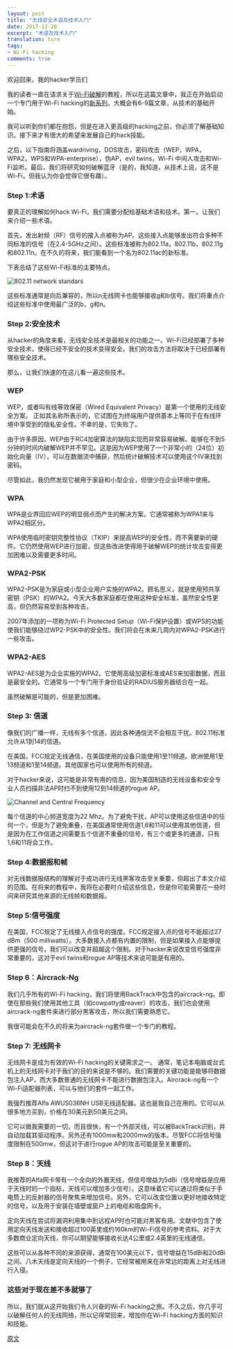 ```yaml
---
layout: post
title: "无线安全术语及技术入门"
date: 2017-12-28
excerpt: "术语及技术入门"
translation: ture
tags:
- Wi-Fi hacking
comments: true
---
```


欢迎回来，我的hacker学员们

我的读者一直在请求关于[Wi-Fi破解](https://mods-n-hacks.gadgethacks.com/how-to/crack-wi-fi-passwords-for-beginners-0139793/)的教程，所以在这篇文章中，我正在开始启动一个专门用于Wi-Fi hacking的[新系列](https://null-byte.wonderhowto.com/how-to/wi-fi-hacking/)。大概会有6-9篇文章，从技术的基础开始。

我可以听到你们都在抱怨，但是在进入更高级的hacking之前，你必须了解基础知识。接下来才有很大的希望来发展自己的hack技能。

之后，以下指南将涵盖wardriving，DOS攻击，密码攻击（WEP，WPA，WPA2，WPS和WPA-enterprise），伪AP，evil twins，Wi-Fi 中间人攻击和Wi-Fi监听。最后，我们将研究如何破解蓝牙（是的，我知道，从技术上说，这不是Wi-Fi，但我认为你会觉得它很有趣）。

### Step 1:术语

要真正的理解如何hack Wi-Fi，我们需要分配给基础术语和技术。第一。让我们来介绍一些术语。


首先，发出射频（RF）信号的接入点被称为AP。这些接入点能够发出符合多种不同标准的信号（在2.4-5GHz之间）。这些标准被称为802.11a，802.11b，802.11g和802.11n。在不久的将来，我们能看到一个名为802.11ac的新标准。

下表总结了这些Wi-Fi标准的主要特点。

![802.11 network standars](https://img.wonderhowto.com/img/03/62/63508466621500/0/hack-wi-fi-getting-started-with-terms-technologies.w1456.jpg)

这些标准通常是向后兼容的，所以n无线网卡也能够接收g和b信号。我们将重点介绍这些标准中使用最广泛的b，g和n。

### Step 2:安全技术

从hacker的角度来看，无线安全技术是最相关的功能之一。Wi-Fi已经部署了多种安全技术，使得已经不安全的技术变得安全。我们的攻击方法将取决于已经部署有哪些安全技术。

那么，让我们快速的在这儿看一遍这些技术。

### WEP

WEP，或者叫有线等效保密（Wired Equivalent Privacy）是第一个使用的无线安全方案。 正如其名称所表示的，它试图在为终端用户提供基本上等同于在有线环境中享受到的隐私安全性。不幸的是，它失败了。

由于许多原因，WEP由于RC4加密算法的缺陷实现而非常容易破解。能够在不到5分钟的时间内破解WEP并不罕见。这是因为WEP使用了一个非常小的（24位）初始化向量（IV），可以在数据流中捕获，然后统计破解技术可以使用这个IV来找到密码。

尽管如此，我仍然发现它被用于家庭和小型企业，但很少在企业环境中使用。

### WPA

WPA是业界回应WEP的明显弱点而产生的解决方案。它通常被称为WPA1来与WPA2相区分。

WPA使用临时密钥完整性协议（TKIP）来提高WEP的安全性，而不需要新的硬件。它仍然使用WEP进行加密，但这些改进使得用于破解WEP的统计攻击变得更加困难以及需要更多时间。

### WPA2-PSK

WPA2-PSK是为家庭或小型企业用户实施的WPA2。顾名思义，就是使用预共享密钥（PSK）的WPA2。今天大多数家庭都在使用这种安全标准，虽然安全性更高，但仍然容易受到各种攻击。

2007年添加的一项称为Wi-Fi Protected Setup（Wi-Fi保护设置）或WPS的功能使我们能够绕过WP2-PSK中的安全性。我们将会在未来几周内对WPA2-PSK进行一些攻击。

### WPA2-AES

WPA2-AES是为企业实施的WPA2。它使用高级加密标准或AES来加密数据，而且是最安全的。它通常与一个专门用于身份验证的RADIUS服务器结合在一起。

虽然破解是可能的，但是更加困难。

### Step 3: 信道

像我们的广播一样，无线有多个信道，因此各种通信流不会相互干扰。802.11标准允许从1到14的信道。

在美国，FCC规定无线通信，在美国使用的设备只能使用1至11频道。欧洲使用1至13频道和1至14频道。其他国家也可以使用所有的频道。

对于hacker来说，这可能是非常有用的信息，因为美国制造的无线设备和安全专业人员扫描非法AP时扫不到使用12到14频道的rogue AP。

![Channel and Central Frequency](https://img.wonderhowto.com/img/79/27/63508467052216/0/hack-wi-fi-getting-started-with-terms-technologies.w1456.jpg)

每个信道的中心频道宽度为22 Mhz。为了避免干扰，AP可以使用这些信道中的任何一个，但是为了避免重叠，在美国通常使用信道1,6和11可以使用其他信道，但是因为在工作信道之间需要五个信道不重叠的信号，有三个或更多的通道，只有1,6和11将会工作。

### Step 4:数据报和帧

对无线数据报结构的理解对于成功进行无线黑客攻击至关重要，但超出了本文介绍的范围。在将来的教程中，我将在必要时介绍这些信息，但是你可能需要花一些时间来研究其他来源的无线帧和数据报。

### Step 5:信号强度

在美国，FCC规定了无线接入点信号的强度。FCC规定接入点的信号不能超过27 dBm（500 milliwatts）。大多数接入点都有内置的限制，但是如果接入点能够提供更强的信号，我们可以改变并超越这个限制。对于hacker来说改变信号强度非常重要的，这对于evil twins和rogue AP等技术来说可能是有用的。

### Step 6：Aircrack-Ng

我们几乎所有的Wi-Fi hacking，我们将使用BackTrack中包含的aircrack-ng。即使在那些我们使用其他工具（如cowpatty或reaver）的攻击，我们也会使用aircrack-ng套件来进行部分黑客攻击，所以我们需要熟悉它。

我很可能会在不久的将来为aircrack-ng套件做一个专门的教程。

### Step 7: 无线网卡

无线网卡是成为有效的Wi-Fi hacking的关键需求之一。 通常，笔记本电脑或台式机上的无线网卡对于我们的目的来说是不够的。我们需要的关键功能是能够将数据包注入AP，而大多数普通的无线网卡不能进行数据包注入。Aircrack-ng有一个Wi-Fi适配器列表，可以与他们的套件一起工作。

我强烈推荐Alfa AWUS036NH USB无线适配器。这也是我自己在用的。它可以从很多地方买到，价格在30美元到50美元之间。

它可以做我需要的一切，而且很快，有一个外部天线，可以被BackTrack识别，并自动加载其驱动程序。另外还有1000mw和2000mw的版本。尽管FCC将信号强度限制在500mw，但这对于进行rogue AP的攻击可能是至关重要的。

### Step 8：天线

我推荐的Alfa网卡带有一个全向的外置天线，但信号增益为5dBi（信号增益是应用于天线时的一个指标，天线可以增加多少信号）。这意味着它可以通过将类似于手电筒上的反射器的信号聚焦来增加信号。另外，它可以改变位置以更好地接收特定的信号，以及用于安装在墙壁或窗户上的电缆和吸盘网卡。

定向天线在尝试将漏洞利用集中到远程AP时也可能对黑客有用。文献中包含了使用定向天线发送和接收超过100英里或约160km的Wi-Fi信号的参考资料。对于大多数商业定向天线，你可以期望能够接收长达4公里或2.4英里的无线通信。

这些可以从各种不同的来源获得，通常在100美元以下，信号增益在15dBi和20dBi之间。八木天线是定向天线的一个例子，它经常被用来在非常远的距离上对无线进行入侵。

### 这些对于现在差不多就够了

所以，我们就从这开始我们令人兴奋的Wi-Fi hacking之旅。不久之后，你几乎可以破解任何人的无线网络，所以记得常回来，增加你在Wi-Fi hacking方面的知识和技能。

[原文](https://null-byte.wonderhowto.com/how-to/hack-wi-fi-getting-started-with-terms-technologies-0147659/)
